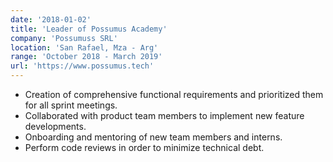 ```yaml
---
date: '2018-01-02'
title: 'Leader of Possumus Academy'
company: 'Possumuss SRL'
location: 'San Rafael, Mza - Arg'
range: 'October 2018 - March 2019'
url: 'https://www.possumus.tech'
---
```


- Creation of comprehensive functional requirements and prioritized them for all sprint meetings.
- Collaborated with product team members to implement new feature developments.
- Onboarding and mentoring of new team members and interns.
- Perform code reviews in order to minimize technical debt.
